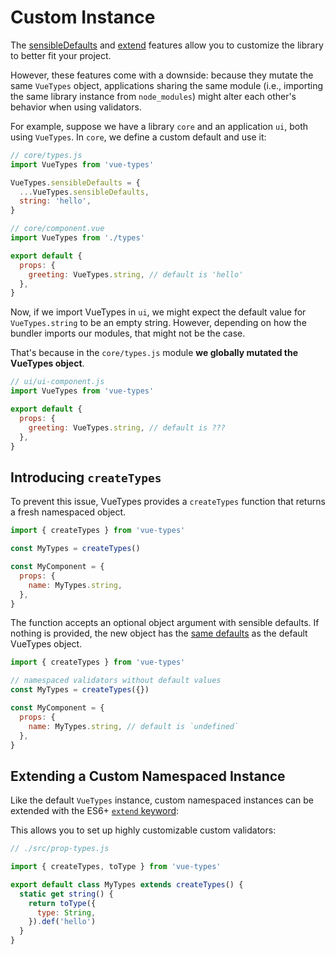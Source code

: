 # Custom Instance

<!--@include: ./shared/warning.md-->

The [sensibleDefaults](./index.md#native-types-configuration) and [extend](./extend.md) features allow you to customize the library to better fit your project.

However, these features come with a downside: because they mutate the same `VueTypes` object, applications sharing the same module (i.e., importing the same library instance from `node_modules`) might alter each other's behavior when using validators.

For example, suppose we have a library `core` and an application `ui`, both using `VueTypes`. In `core`, we define a custom default and use it:

```js
// core/types.js
import VueTypes from 'vue-types'

VueTypes.sensibleDefaults = {
  ...VueTypes.sensibleDefaults,
  string: 'hello',
}

// core/component.vue
import VueTypes from './types'

export default {
  props: {
    greeting: VueTypes.string, // default is 'hello'
  },
}
```

Now, if we import VueTypes in `ui`, we might expect the default value for `VueTypes.string` to be an empty string. However, depending on how the bundler imports our modules, that might not be the case.

That's because in the `core/types.js` module **we globally mutated the VueTypes object**.

```js
// ui/ui-component.js
import VueTypes from 'vue-types'

export default {
  props: {
    greeting: VueTypes.string, // default is ???
  },
}
```

## Introducing `createTypes`

To prevent this issue, VueTypes provides a `createTypes` function that returns a fresh namespaced object.

```js
import { createTypes } from 'vue-types'

const MyTypes = createTypes()

const MyComponent = {
  props: {
    name: MyTypes.string,
  },
}
```

The function accepts an optional object argument with sensible defaults. If nothing is provided, the new object has the [same defaults](./index.md#default-values) as the default VueTypes object.

```js
import { createTypes } from 'vue-types'

// namespaced validators without default values
const MyTypes = createTypes({})

const MyComponent = {
  props: {
    name: MyTypes.string, // default is `undefined`
  },
}
```

## Extending a Custom Namespaced Instance

Like the default `VueTypes` instance, custom namespaced instances can be extended with the ES6+ [`extend` keyword](https://developer.mozilla.org/en-US/docs/Web/JavaScript/Reference/Classes/extends):

This allows you to set up highly customizable custom validators:

```js
// ./src/prop-types.js

import { createTypes, toType } from 'vue-types'

export default class MyTypes extends createTypes() {
  static get string() {
    return toType({
      type: String,
    }).def('hello')
  }
}
```
